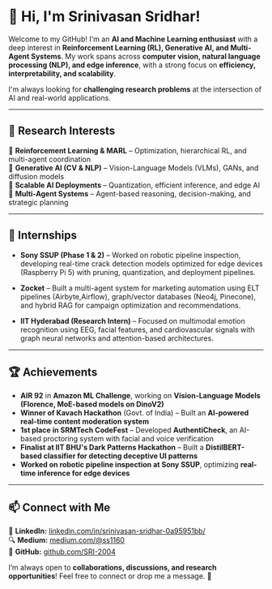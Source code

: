 # 👋 Hi, I'm Srinivasan Sridhar!

Welcome to my GitHub! I'm an **AI and Machine Learning enthusiast** with a deep interest in **Reinforcement Learning (RL), Generative AI, and Multi-Agent Systems**. My work spans across **computer vision, natural language processing (NLP), and edge inference**, with a strong focus on **efficiency, interpretability, and scalability**.

I'm always looking for **challenging research problems** at the intersection of AI and real-world applications.

---

## 🚀 Research Interests  
🔹 **Reinforcement Learning & MARL** – Optimization, hierarchical RL, and multi-agent coordination  
🔹 **Generative AI (CV & NLP)** – Vision-Language Models (VLMs), GANs, and diffusion models  
🔹 **Scalable AI Deployments** – Quantization, efficient inference, and edge AI  
🔹 **Multi-Agent Systems** – Agent-based reasoning, decision-making, and strategic planning  

---

## 💼 Internships  

- **Sony SSUP (Phase 1 & 2)** – Worked on robotic pipeline inspection, developing real-time crack detection models optimized for edge devices (Raspberry Pi 5) with pruning, quantization, and deployment pipelines.  

- **Zocket** – Built a multi-agent system for marketing automation using ELT pipelines (Airbyte,Airflow), graph/vector databases (Neo4j, Pinecone), and hybrid RAG for campaign optimization and recommendations.  

- **IIT Hyderabad (Research Intern)** – Focused on multimodal emotion recognition using EEG, facial features, and cardiovascular signals with graph neural networks and attention-based architectures.  

---

## 🏆 Achievements  
- **AIR 92** in **Amazon ML Challenge**, working on **Vision-Language Models (Florence, MoE-based models on DinoV2)**  
- **Winner of Kavach Hackathon** (Govt. of India) – Built an **AI-powered real-time content moderation system**  
- **1st place in SRMTech CodeFest** – Developed **AuthentiCheck**, an AI-based proctoring system with facial and voice verification  
- **Finalist at IIT BHU's Dark Patterns Hackathon** – Built a **DistilBERT-based classifier for detecting deceptive UI patterns**  
- **Worked on robotic pipeline inspection at Sony SSUP**, optimizing **real-time inference for edge devices**  

---

## 📫 Connect with Me  
💼 **LinkedIn:** [linkedin.com/in/srinivasan-sridhar-0a95951bb/](https://www.linkedin.com/in/srinivasan-sridhar-0a95951bb/)  
🔍 **Medium:** [medium.com/@ss1160](https://medium.com/@ss1160)  
🚀 **GitHub:** [github.com/SRI-2004](https://github.com/SRI-2004)  

I’m always open to **collaborations, discussions, and research opportunities**! Feel free to connect or drop me a message. 🚀
